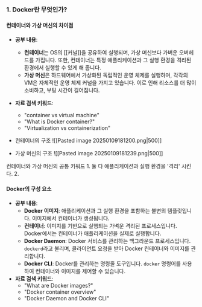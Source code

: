 ### 1. **Docker란 무엇인가?**

#### **컨테이너와 가상 머신의 차이점**

- **공부 내용**:
    - **컨테이너**는 OS의 [[커널]]을 공유하여 실행되며, 가상 머신보다 가벼운 오버헤드를 가집니다. 또한, 컨테이너는 특정 애플리케이션과 그 실행 환경을 격리된 환경에서 실행할 수 있게 해 줍니다.
    - **가상 머신**은 하드웨어에서 가상화된 독립적인 운영 체제를 실행하며, 각각의 VM은 자체적인 운영 체제 커널을 가지고 있습니다. 이로 인해 리소스를 더 많이 소비하고, 부팅 시간이 길어집니다.
- **자료 검색 키워드**:
    - "container vs virtual machine"
    - "What is Docker container?"
    - "Virtualization vs containerization"


- 컨테이너의 구조
![[Pasted image 20250109181200.png|500]]

- 가상 머신의 구조
![[Pasted image 20250109181239.png|500]]

컨테이너와 가상 머신의 공통 키워드
	1. 둘 다 애플리케이션과 실행 환경을 '격리' 시킨다.
	2. 

#### **Docker의 구성 요소**

- **공부 내용**:
    - **Docker 이미지**: 애플리케이션과 그 실행 환경을 포함하는 불변의 템플릿입니다. 이미지에서 컨테이너가 생성됩니다.
    - **컨테이너**: 이미지를 기반으로 실행되는 가벼운 격리된 프로세스입니다. Docker에서는 컨테이너가 애플리케이션을 실제로 실행합니다.
    - **Docker Daemon**: Docker 서비스를 관리하는 백그라운드 프로세스입니다. `dockerd`라고 불리며, 클라이언트 요청을 받아 Docker 컨테이너와 이미지를 관리합니다.
    - **Docker CLI**: Docker를 관리하는 명령줄 도구입니다. `docker` 명령어를 사용하여 컨테이너와 이미지를 제어할 수 있습니다.
- **자료 검색 키워드**:
    - "What are Docker images?"
    - "Docker container overview"
    - "Docker Daemon and Docker CLI"